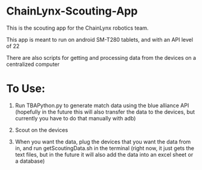 # ChainLynx-Scouting-App

This is the scouting app for the ChainLynx robotics team.

This app is meant to run on android SM-T280 tablets, and with an API level of 22

There are also scripts for getting and processing data from the devices on a centralized computer


# To Use:

1. Run TBAPython.py to generate match data using the blue alliance API (hopefully in the future this will also transfer the data to the devices, but currently you have to do that manually with adb)

2. Scout on the devices

3. When you want the data, plug the devices that you want the data from in, and run getScoutingData.sh in the terminal (right now, it just gets the text files, but in the future it will also add the data into an excel sheet or a database)
